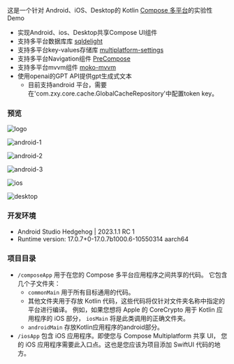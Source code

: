 这是一个针对 Android、iOS、Desktop的 Kotlin [Compose 多平台](https://github.com/JetBrains/compose-multiplatform/#compose-multiplatform)的实验性Demo
- 实现Android、ios、Desktop共享Compose UI组件
- 支持多平台数据库库 [sqldelight](https://github.com/cashapp/sqldelight)
- 支持多平台key-values存储库 [multiplatform-settings](https://github.com/russhwolf/multiplatform-settings)
- 支持多平台Navigation组件 [PreCompose](https://github.com/Tlaster/PreCompose)
- 支持多平台mvvm组件 [moko-mvvm](https://github.com/icerockdev/moko-mvvm)
- 使用openai的GPT API提供gpt生成式文本
  - 目前支持android 平台，需要在'com.zxy.core.cache.GlobalCacheRepository'中配置token key。
### 预览
![logo](https://github.com/obelieve/compose-multiplatform-moregpt/blob/master/screenshot/logo.jpg "logo")

![android-1](https://github.com/obelieve/compose-multiplatform-moregpt/blob/master/screenshot/android-1.jpeg "android")

![android-2](https://github.com/obelieve/compose-multiplatform-moregpt/blob/master/screenshot/android-2.jpeg "android")

![android-3](https://github.com/obelieve/compose-multiplatform-moregpt/blob/master/screenshot/android-3.gif "android")

![ios](https://github.com/obelieve/compose-multiplatform-moregpt/blob/master/screenshot/ios-1.png "ios")

![desktop](https://github.com/obelieve/compose-multiplatform-moregpt/blob/master/screenshot/desktop-1.png "desktop")
### 开发环境
- Android Studio Hedgehog | 2023.1.1 RC 1
- Runtime version: 17.0.7+0-17.0.7b1000.6-10550314 aarch64
### 项目目录
* `/composeApp` 用于在您的 Compose 多平台应用程序之间共享的代码。
  它包含几个子文件夹：
  - `commonMain` 用于所有目标通用的代码。
  - 其他文件夹用于存放 Kotlin 代码，这些代码将仅针对文件夹名称中指定的平台进行编译。
    例如，如果您想将 Apple 的 CoreCrypto 用于 Kotlin 应用程序的 iOS 部分，
    `iosMain` 将是此类调用的正确文件夹。
  - `androidMain` 存放Kotlin应用程序的android部分。
* `/iosApp` 包含 iOS 应用程序。即使您与 Compose Multiplatform 共享 UI，
  您的 iOS 应用程序需要此入口点。这也是您应该为项目添加 SwiftUI 代码的地方。